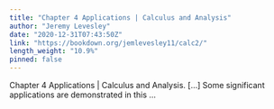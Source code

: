 ```yaml
---
title: "Chapter 4 Applications | Calculus and Analysis"
author: "Jeremy Levesley"
date: "2020-12-31T07:43:50Z"
link: "https://bookdown.org/jemlevesley11/calc2/"
length_weight: "10.9%"
pinned: false
---
```


Chapter 4 Applications | Calculus and Analysis. [...] Some significant applications are demonstrated in this ...

